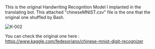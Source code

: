 This is the original Handwriting Recognition Model I implanted in the translating bot.
This attached "chineseMNIST.csv" file is the one that the original one shuffled by Bash.

![K-002](https://user-images.githubusercontent.com/84373345/149862564-28797fd3-c47d-41b4-9e2f-247c23523b44.jpg)

You can check the original one here : https://www.kaggle.com/fedesoriano/chinese-mnist-digit-recognizer

